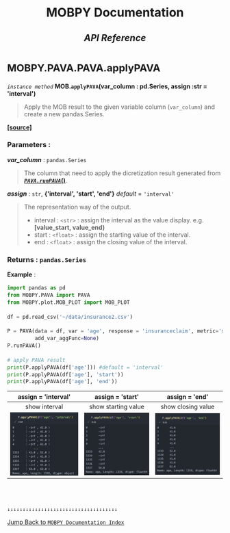 <h1><strong><p align = center> MOBPY Documentation </p></strong></h1>

<h2><p  align=center><strong style = 'font-style:italic'>API Reference</strong></p></h2>

<h1><span style = 'font-size:smaller'> MOBPY.PAVA.PAVA.applyPAVA </span></h1>

_`instance method`_ **MOB.`applyPAVA`(var_column : pd.Series, assign :str = 'interval')**

> Apply the MOB result to the given variable column (`var_column`) and create a new pandas.Series.

[**[source]**](https://github.com/ChenTaHung/Monotonic-Optimal-Binning/blob/main/src/MOBPY/MOB.py#L256-L268)

### **Parameters** : <br>

__*var_column*__ : `pandas.Series`

> The column that need to apply the dicretization result generated from [***`PAVA.runPAVA`*()**](https://github.com/ChenTaHung/Monotonic-Optimal-Binning/tree/main/doc/MOBPY-PAVA-PAVA-runPAVA.md). 

__*assign*__ : `str`, **{'interval', 'start', 'end'}** _default_ = `'interval'`

> The representation way of the output.
> 
> - interval : `<str>` : assign the interval as the value display. e.g. **[value_start, value_end)**
> - start : `<float>` : assign the starting value of the interval.
> - end : `<float>` : assign the closing value of the interval.

### **Returns** : `pandas.Series`

**Example** :

```python
import pandas as pd
from MOBPY.PAVA import PAVA
from MOBPY.plot.MOB_PLOT import MOB_PLOT

df = pd.read_csv('~/data/insurance2.csv')

P = PAVA(data = df, var = 'age', response = 'insuranceclaim', metric='mean', 
         add_var_aggFunc=None)
P.runPAVA()

# apply PAVA result
print(P.applyPAVA(df['age'])) #default = 'interval'
print(P.applyPAVA(df['age'], 'start'))
print(P.applyPAVA(df['age'], 'end'))

```

<div>
  <table >
    <thead>
      <tr>
        <th style="text-align: center;">assign = 'interval'</th>
        <th style="text-align: center;">assign = 'start'</th>
        <th style="text-align: center;">assign = 'end'</th>
      </tr>
    </thead>
    <tbody>
      <tr>
        <td style="text-align: center;">show interval </td>
        <td style="text-align: center;">show starting value</td>
        <td style="text-align: center;">show closing value</td>
      </tr>
      <tr>
        <td>
            <img src="https://github.com/ChenTaHung/Monotonic-Optimal-Binning/blob/main/doc/images/applyPAVA-interval-res.png" width="300" >
        </td>
        <td>
            <img src="https://github.com/ChenTaHung/Monotonic-Optimal-Binning/blob/main/doc/images/applyPAVA-start-res.png" width="300" >
        </td>
        <td>
            <img src="https://github.com/ChenTaHung/Monotonic-Optimal-Binning/blob/main/doc/images/applyPAVA-end-res.png" width="300" >
        </td>
      </tr>
    </tbody>
  </table>
</div>

<br><br>

`↓↓↓↓↓↓↓↓↓↓↓↓↓↓↓↓↓↓↓↓↓↓↓↓↓↓↓↓↓↓↓↓↓↓↓↓`

[Jump Back to `MOBPY Documentation Index`](https://github.com/ChenTaHung/Monotonic-Optimal-Binning/blob/main/doc/MOBPY-API-Ref.md)